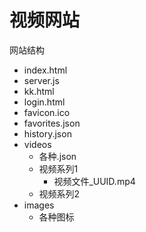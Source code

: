 # 视频网站

网站结构
- index.html
- server.js
- kk.html
- login.html
- favicon.ico
- favorites.json
- history.json
- videos
  - 各种.json
  - 视频系列1
    - 视频文件_UUID.mp4 
  - 视频系列2
- images
  - 各种图标
